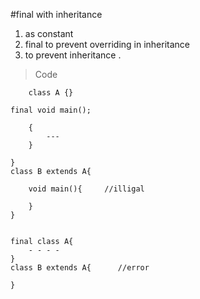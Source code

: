 #final with inheritance

1. as constant 
2. final to prevent overriding in inheritance
3. to prevent inheritance .
>Code

        class A {}

    final void main();

        {
            ---
        }

    }
    class B extends A{

        void main(){     //illigal

        } 
    }


    final class A{
        - - - - 
    }
    class B extends A{      //error 

    }

    